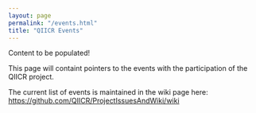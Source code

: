 ```yaml
---
layout: page
permalink: "/events.html"
title: "QIICR Events"
---
```


Content to be populated!

This page will containt pointers to the events with the participation of the QIICR project.

The current list of events is maintained in the wiki page here: https://github.com/QIICR/ProjectIssuesAndWiki/wiki
